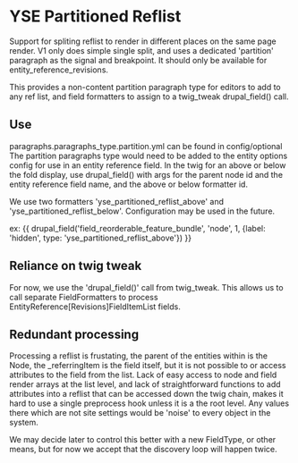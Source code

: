 # YSE Partitioned Reflist

Support for spliting reflist to render in different places on the same page render.  V1 only does simple single split, and uses a dedicated 'partition' paragraph as the signal and breakpoint.  It should only be available for entity_reference_revisions.

This provides a non-content partition paragraph type for editors to add to any ref list, and field formatters to assign to a twig_tweak drupal_field() call.

## Use

paragraphs.paragraphs_type.partition.yml can be found in config/optional
The partition paragraphs type would need to be added to the entity options config for use in an entity reference field.
In the twig for an above or below the fold display, use drupal_field() with args for the parent node id and the entity reference field name, and the above or below formatter id.

We use two formatters 'yse_partitioned_reflist_above' and 'yse_partitioned_reflist_below'.   Configuration may be used in the future.

ex: {{ drupal_field('field_reorderable_feature_bundle', 'node', 1, {label: 'hidden', type: 'yse_partitioned_reflist_above'}) }}

## Reliance on twig tweak

For now, we use the 'drupal_field()' call from twig_tweak.  This allows us to call separate FieldFormatters to process EntityReference[Revisions]FieldItemList fields.

## Redundant processing

Processing a reflist is frustating, the parent of the entities within is the Node, the _referringItem is the field itself, but it is not possible to or access attributes to the field from the list.  Lack of easy access to node and field render arrays at the list level, and lack of straightforward functions to add attributes into a reflist that can be accessed down the twig chain, makes it hard to use a single preprocess hook unless it is a the root level.  Any values there which are not site settings would be 'noise' to every object in the system.

We may decide later to control this better with a new FieldType, or other means, but for now we accept that the discovery loop will happen twice.
